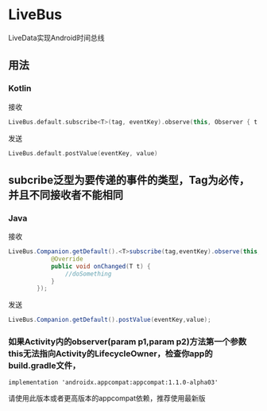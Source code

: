 # LiveBus
LiveData实现Android时间总线
## 用法

### Kotlin
接收
```kotlin
LiveBus.default.subscribe<T>(tag, eventKey).observe(this, Observer { t -> doSomething).show()
```
发送
```kotlin
LiveBus.default.postValue(eventKey, value)
```

## subcribe泛型为要传递的事件的类型，Tag为必传，并且不同接收者不能相同

### Java
接收
```java
LiveBus.Companion.getDefault().<T>subscribe(tag,eventKey).observe(this, new Observer<T>() {
            @Override
            public void onChanged(T t) {
                //doSomething
            }
        });
```
发送
```java
LiveBus.Companion.getDefault().postValue(eventKey,value);
```

### 如果Activity内的observer(param p1,param p2)方法第一个参数this无法指向Activity的LifecycleOwner，检查你app的build.gradle文件，
    implementation 'androidx.appcompat:appcompat:1.1.0-alpha03' 
   请使用此版本或者更高版本的appcompat依赖，推荐使用最新版
